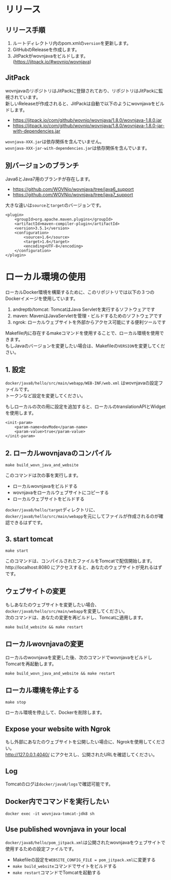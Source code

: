 # リリース
## リリース手順
1. ルートディレクトリ内のpom.xmlの`version`を更新します。
2. GitHubのReleaseを作成します。
3. JitPackがwovnjavaをビルドします。 (https://jitpack.io/#wovnio/wovnjava)

## JitPack
wovnjavaのリポジトリはJitPackに登録されており、リポジトリはJitPackに監視されています。  
新しいReleaseが作成されると、JitPackは自動で以下のようにwovnjavaをビルドします。  
- https://jitpack.io/com/github/wovnio/wovnjava/1.8.0/wovnjava-1.8.0.jar  
- https://jitpack.io/com/github/wovnio/wovnjava/1.8.0/wovnjava-1.8.0-jar-with-dependencies.jar

`wovnjava-XXX.jar`は依存関係を含んでいません。  
`wovnjava-XXX-jar-with-dependencies.jar`は依存関係を含んでいます。

## 別バージョンのブランチ
Java6とJava7用のブランチが存在します。  
- https://github.com/WOVNio/wovnjava/tree/java6_support
- https://github.com/WOVNio/wovnjava/tree/java7_support

大きな違いは`source`と`target`のバージョンです。
```
<plugin>
    <groupId>org.apache.maven.plugins</groupId>
    <artifactId>maven-compiler-plugin</artifactId>
    <version>3.5.1</version>
    <configuration>
        <source>1.6</source>
        <target>1.6</target>
        <encoding>UTF-8</encoding>
    </configuration>
</plugin>
```

# ローカル環境の使用
ローカルDocker環境を構築するために、このリポジトリでは以下の３つのDockerイメージを使用しています。
1. andreptb/tomcat: TomcatはJava Servletを実行するソフトウェアです
2. maven: MavenはJavaServletを管理・ビルドするためのソフトウェアです
3. ngrok: ローカルウェブサイトを外部からアクセス可能にする便利ツールです

Makefile内に存在するmakeコマンドを使用することで、ローカル環境を使用できます。  
もしJavaのバージョンを変更したい場合は、Makefileの`VERSION`を変更してください。

## 1. 設定
`docker/java8/hello/src/main/webapp/WEB-INF/web.xml` はwovnjavaの設定ファイルです。  
トークンなど設定を変更してください。  

もしローカルの次の用に設定を追加すると、ローカルのtranslationAPIとWidgetを使用します。  
```
<init-param>
    <param-name>devMode</param-name>
    <param-value>true</param-value>
</init-param>
```

## 2. ローカルwovnjavaのコンパイル
```
make build_wovn_java_and_website
```
このコマンドは次の事を実行します。  
- ローカルwovnjavaをビルドする
- wovnjavaをローカルウェブサイトにコピーする
- ローカルウェブサイトをビルドする

`docker/java8/hello/target`ディレクトリに、`docker/java8/hello/src/main/webapp`を元にしてファイルが作成されるのが確認できるはずです。

## 3. start tomcat
```
make start
```
このコマンドは、コンパイルされたファイルをTomcatで配信開始します。
http://localhost:8080 にアクセスすると、あなたのウェブサイトが見れるはずです。

## ウェブサイトの変更
もしあなたのウェブサイトを変更したい場合、`docker/java8/hello/src/main/webapp`を変更してください。    
次のコマンドは、あなたの変更を再ビルドし、Tomcatに適用します。
```
make build_website && make restart
```

## ローカルwovnjavaの変更
ローカルのwovnjavaを変更した後、次のコマンドでwovnjavaをビルドしTomcatを再起動します。  
```
make build_wovn_java_and_website && make restart
```

## ローカル環境を停止する
```
make stop
```
ローカル環境を停止して、Dockerを削除します。

## Expose your website with Ngrok
もし外部にあなたのウェブサイトを公開したい場合に、Ngrokを使用してください。  
http://127.0.0.1:4040/ にアクセスし、公開されたURLを確認してください。

## Log
Tomcatのログは`docker/java8/logs`で確認可能です。

## Docker内でコマンドを実行したい
```
docker exec -it wovnjava-tomcat-jdk8 sh
```

## Use published wovnjava in your local
`docker/java8/hello/pom_jitpack.xml`は公開されたwovnjavaをウェブサイトで使用するための設定ファイルです。  
- Makefileの設定を`WEBSITE_CONFIG_FILE = pom_jitpack.xml`に変更する
- `make build_website`コマンドでサイトをビルドする
- `make restart`コマンドでTomcatを起動する